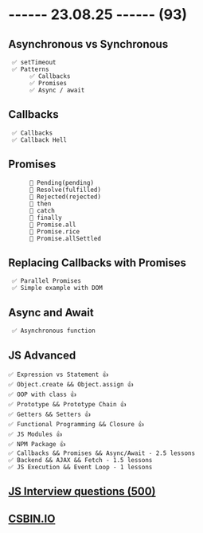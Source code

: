 # ------ 23.08.25 ------ (93)

## Asynchronous vs Synchronous

     ✅ setTimeout
     ✅ Patterns
          ✅ Callbacks
          ✅ Promises
          ✅ Async / await

## Callbacks

     ✅ Callbacks
     ✅ Callback Hell

## Promises

          🎁 Pending(pending)
          🎁 Resolve(fulfilled)
          🎁 Rejected(rejected)
          🎁 then
          🎁 catch
          🎁 finally
          🎁 Promise.all
          🎁 Promise.rice
          🎁 Promise.allSettled

## Replacing Callbacks with Promises

     ✅ Parallel Promises
     ✅ Simple example with DOM

## Async and Await

     ✅ Asynchronous function

## JS Advanced

    ✅ Expression vs Statement 👍
    ✅ Object.create && Object.assign 👍
    ✅ OOP with class 👍
    ✅ Prototype && Prototype Chain 👍
    ✅ Getters && Setters 👍
    ✅ Functional Programming && Closure 👍
    ✅ JS Modules 👍
    ✅ NPM Package 👍
    ✅ Callbacks && Promises && Async/Await - 2.5 lessons
    ✅ Backend && AJAX && Fetch - 1.5 lessons
    ✅ JS Execution && Event Loop - 1 lessons

## [JS Interview questions (500)](https://github.com/sudheerj/javascript-interview-questions)

## [CSBIN.IO](http://csbin.io)
